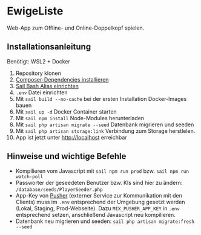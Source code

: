 # EwigeListe

Web-App zum Offline- und Online-Doppelkopf spielen.

## Installationsanleitung
Benötigt: WSL2 + Docker
1. Repository klonen
2. [Composer-Dependencies installieren](https://laravel.com/docs/8.x/sail#executing-composer-commands)
3. [Sail Bash Alias einrichten](https://laravel.com/docs/8.x/sail#configuring-a-bash-alias)
4. ```.env``` Datei einrichten
5. Mit ```sail build --no-cache``` bei der ersten Installation Docker-Images bauen
6. Mit ```sail up -d``` Docker Container starten
7. Mit ```sail npm install``` Node-Modules herunterladen
8. Mit ```sail php artisan migrate --seed``` Datenbank migrieren und seeden
9. Mit ```sail php artisan storage:link``` Verbindung zum Storage herstlelen.
10. App ist jetzt unter [http://localhost](http://localhost) erreichbar

## Hinweise und wichtige Befehle
* Kompilieren vom Javascript mit ```sail npm run prod``` bzw. ```sail npm run watch-poll```
* Passworter der geseedeten Benutzer bzw. KIs sind hier zu ändern: ```/database/seeds/PlayerSeeder.php```
* App-Key von [Pusher](https://pusher.com) (externer Service zur Kommunikation mit den Clients) muss im ```.env``` entsprechend der Umgebung gesetzt werden (Lokal, Staging, Prod-Webseite). Dazu ```MIX_PUSHER_APP_KEY``` in ```.env``` entsprechend setzen, anschließend Javascript neu kompilieren.
* Datenbank neu migrieren und seeden: ```sail php artisan migrate:fresh --seed```

